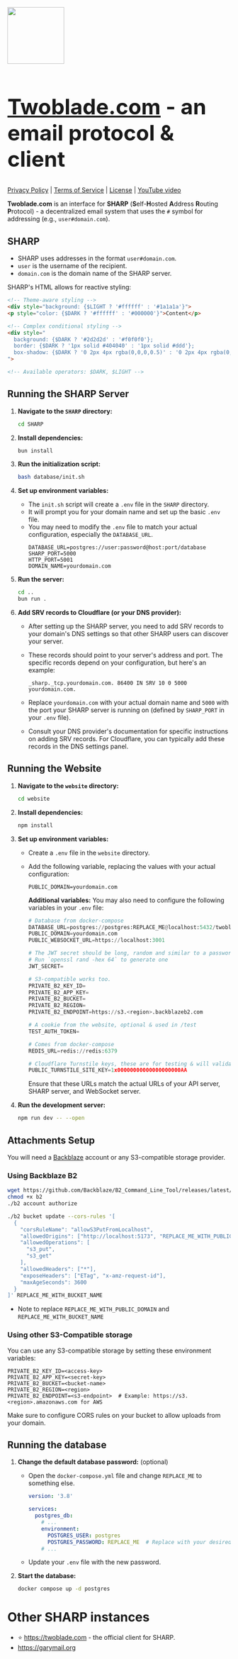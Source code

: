 <img style="width: 128px; height: 128px" src="website/static/logo.svg" /><h1 style="font-size: 48px"><a href="https://twoblade.com">Twoblade.com</a> - an email protocol & client</h1>
[Privacy Policy](https://twoblade.com/legal/privacy) | [Terms of Service](https://twoblade.com/legal/terms) | [License](LICENSE) | [YouTube video](https://twoblade.com)

**Twoblade.com** is an interface for **SHARP** (**S**elf-**H**osted **A**ddress **R**outing **P**rotocol) - a decentralized email system that uses the `#` symbol for addressing (e.g., `user#domain.com`).

## SHARP

*   SHARP uses addresses in the format `user#domain.com`.
*   `user` is the username of the recipient.
*   `domain.com` is the domain name of the SHARP server.

SHARP's HTML allows for reactive styling:
```html
<!-- Theme-aware styling -->
<div style="background: {$LIGHT ? '#ffffff' : '#1a1a1a'}">
<p style="color: {$DARK ? '#ffffff' : '#000000'}">Content</p>

<!-- Complex conditional styling -->
<div style="
  background: {$DARK ? '#2d2d2d' : '#f0f0f0'};
  border: {$DARK ? '1px solid #404040' : '1px solid #ddd'};
  box-shadow: {$DARK ? '0 2px 4px rgba(0,0,0,0.5)' : '0 2px 4px rgba(0,0,0,0.1)'};
">

<!-- Available operators: $DARK, $LIGHT -->
```

## Running the SHARP Server

1.  **Navigate to the `SHARP` directory:**
    ```bash
    cd SHARP
    ```

2.  **Install dependencies:**
    ```bash
    bun install
    ```

3.  **Run the initialization script:**
    ```bash
    bash database/init.sh
    ```

4.  **Set up environment variables:**

    *   The `init.sh` script will create a `.env` file in the `SHARP` directory.
    *   It will prompt you for your domain name and set up the basic `.env` file.
    *   You may need to modify the `.env` file to match your actual configuration, especially the `DATABASE_URL`.
        ```
        DATABASE_URL=postgres://user:password@host:port/database
        SHARP_PORT=5000
        HTTP_PORT=5001
        DOMAIN_NAME=yourdomain.com
        ```

5.  **Run the server:**
    ```bash
    cd ..
    bun run .
    ```

6.  **Add SRV records to Cloudflare (or your DNS provider):**

    *   After setting up the SHARP server, you need to add SRV records to your domain's DNS settings so that other SHARP users can discover your server.
    *   These records should point to your server's address and port.  The specific records depend on your configuration, but here's an example:

        ```
        _sharp._tcp.yourdomain.com. 86400 IN SRV 10 0 5000 yourdomain.com.
        ```

    *   Replace `yourdomain.com` with your actual domain name and `5000` with the port your SHARP server is running on (defined by `SHARP_PORT` in your `.env` file).
    *   Consult your DNS provider's documentation for specific instructions on adding SRV records.  For Cloudflare, you can typically add these records in the DNS settings panel.

## Running the Website

1.  **Navigate to the `website` directory:**
    ```bash
    cd website
    ```

2.  **Install dependencies:**
    ```bash
    npm install
    ```

3.  **Set up environment variables:**

    *   Create a `.env` file in the `website` directory.
    *   Add the following variable, replacing the values with your actual configuration:
        ```
        PUBLIC_DOMAIN=yourdomain.com
        ```

        **Additional variables:** You may also need to configure the following variables in your `.env` file:
        ```python
        # Database from docker-compose
        DATABASE_URL=postgres://postgres:REPLACE_ME@localhost:5432/twoblade
        PUBLIC_DOMAIN=yourdomain.com
        PUBLIC_WEBSOCKET_URL=https://localhost:3001

        # The JWT secret should be long, random and similar to a password. Do not share it with anyone.
        # Run `openssl rand -hex 64` to generate one
        JWT_SECRET=

        # S3-compatible works too.
        PRIVATE_B2_KEY_ID=
        PRIVATE_B2_APP_KEY=
        PRIVATE_B2_BUCKET=
        PRIVATE_B2_REGION=
        PRIVATE_B2_ENDPOINT=https://s3.<region>.backblazeb2.com

        # A cookie from the website, optional & used in /test
        TEST_AUTH_TOKEN=

        # Comes from docker-compose
        REDIS_URL=redis://redis:6379

        # Cloudflare Turnstile keys, these are for testing & will validate any req. Replace with actual ones in prod.
        PUBLIC_TURNSTILE_SITE_KEY=1x00000000000000000000AA
        ```

        Ensure that these URLs match the actual URLs of your API server, SHARP server, and WebSocket server.
        

4.  **Run the development server:**
    ```bash
    npm run dev -- --open
    ```

## Attachments Setup
You will need a [Backblaze](https://www.backblaze.com/) account or any S3-compatible storage provider.

### Using Backblaze B2
```bash
wget https://github.com/Backblaze/B2_Command_Line_Tool/releases/latest/download/b2-linux -O "b2"
chmod +x b2
./b2 account authorize

./b2 bucket update --cors-rules '[
  {
    "corsRuleName": "allowS3PutFromLocalhost",
    "allowedOrigins": ["http://localhost:5173", "REPLACE_ME_WITH_PUBLIC_DOMAIN"],
    "allowedOperations": [
      "s3_put",
      "s3_get"
    ],
    "allowedHeaders": ["*"],
    "exposeHeaders": ["ETag", "x-amz-request-id"],
    "maxAgeSeconds": 3600
  }
]' REPLACE_ME_WITH_BUCKET_NAME
```
- Note to replace `REPLACE_ME_WITH_PUBLIC_DOMAIN` and `REPLACE_ME_WITH_BUCKET_NAME`

### Using other S3-Compatible storage
You can use any S3-compatible storage by setting these environment variables:
```
PRIVATE_B2_KEY_ID=<access-key>
PRIVATE_B2_APP_KEY=<secret-key>
PRIVATE_B2_BUCKET=<bucket-name>
PRIVATE_B2_REGION=<region>
PRIVATE_B2_ENDPOINT=<s3-endpoint>  # Example: https://s3.<region>.amazonaws.com for AWS
```

Make sure to configure CORS rules on your bucket to allow uploads from your domain.

## Running the database

1.  **Change the default database password:** (optional)
    *   Open the `docker-compose.yml` file and change `REPLACE_ME` to something else.
        ```yaml
        version: '3.8'

        services:
          postgres_db:
            # ...
            environment:
              POSTGRES_USER: postgres
              POSTGRES_PASSWORD: REPLACE_ME  # Replace with your desired password
            # ...
        ```
    *   Update your `.env` file with the new password.

2.  **Start the database:**
    ```bash
    docker compose up -d postgres
# Other SHARP instances
* ⭐ https://twoblade.com - the official client for SHARP.
* https://garymail.org
